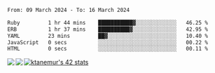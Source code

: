 <!--START_SECTION:waka-->

```txt
From: 09 March 2024 - To: 16 March 2024

Ruby         1 hr 44 mins    ███████████▓░░░░░░░░░░░░░   46.25 %
ERB          1 hr 37 mins    ██████████▓░░░░░░░░░░░░░░   42.95 %
YAML         23 mins         ██▓░░░░░░░░░░░░░░░░░░░░░░   10.40 %
JavaScript   0 secs          ░░░░░░░░░░░░░░░░░░░░░░░░░   00.22 %
HTML         0 secs          ░░░░░░░░░░░░░░░░░░░░░░░░░   00.11 %
```

<!--END_SECTION:waka-->
<a href="https://github.com/anuraghazra/github-readme-stats">
  <img align="left" src="https://github-readme-stats.vercel.app/api?username=Tanesan&count_private=true&show_icons=true" />
<img align="left" src="https://github-readme-stats.vercel.app/api/top-langs/?username=Tanesan" />
</a>

[![ktanemur's 42 stats](https://badge42.vercel.app/api/v2/cl1wslf6s002109l771rng2w8/stats?cursusId=21&coalitionId=62)](https://github.com/JaeSeoKim/badge42)
